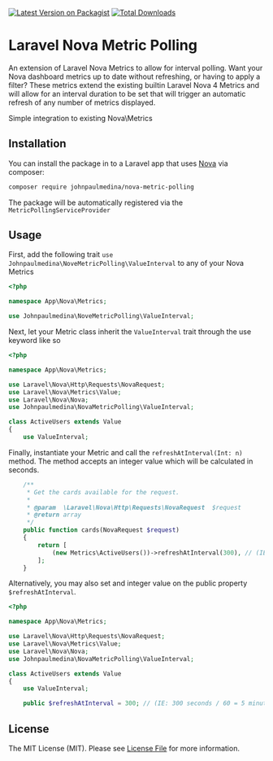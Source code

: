 [![Latest Version on Packagist](https://img.shields.io/packagist/v/johnpaulmedina/nova-metric-polling.svg?style=for-the-badge)](https://packagist.org/packages/johnpaulmedina/nova-metric-polling)
[![Total Downloads](https://img.shields.io/packagist/dt/johnpaulmedina/nova-metric-polling.svg?style=for-the-badge)](https://packagist.org/packages/johnpaulmedina/nova-metric-polling)
# Laravel Nova Metric Polling

An extension of Laravel Nova Metrics to allow for interval polling. Want your Nova dashboard metrics up to date without refreshing, or having to apply a filter? These metrics extend the existing builtin Laravel Nova 4 Metrics and will allow for an interval duration to be set that will trigger an automatic refresh of any number of metrics displayed.

Simple integration to existing Nova\Metrics

## Installation

You can install the package in to a Laravel app that uses [Nova](https://nova.laravel.com) via composer:

```bash
composer require johnpaulmedina/nova-metric-polling
```

The package will be automatically registered via the `MetricPollingServiceProvider`

## Usage

First, add the following trait `use Johnpaulmedina\NoveMetricPolling\ValueInterval` to any of your Nova Metrics

```php
<?php

namespace App\Nova\Metrics;

use Johnpaulmedina\NoveMetricPolling\ValueInterval;

```

Next, let your Metric class inherit the `ValueInterval` trait through the use keyword like so

```php
<?php

namespace App\Nova\Metrics;

use Laravel\Nova\Http\Requests\NovaRequest;
use Laravel\Nova\Metrics\Value;
use Laravel\Nova\Nova;
use Johnpaulmedina\NovaMetricPolling\ValueInterval;

class ActiveUsers extends Value
{
    use ValueInterval;

```

Finally, instantiate your Metric and call the `refreshAtInterval(Int: n)` method. 
The method accepts an integer value which will be calculated in seconds.

```php
    /**
     * Get the cards available for the request.
     *
     * @param  \Laravel\Nova\Http\Requests\NovaRequest  $request
     * @return array
     */
    public function cards(NovaRequest $request)
    {
        return [
            (new Metrics\ActiveUsers())->refreshAtInterval(300), // (IE: 300 seconds / 60 = 5 minutes)
        ];
    }
```

Alternatively, you may also set and integer value on the public property `$refreshAtInterval`.

```php
<?php

namespace App\Nova\Metrics;

use Laravel\Nova\Http\Requests\NovaRequest;
use Laravel\Nova\Metrics\Value;
use Laravel\Nova\Nova;
use Johnpaulmedina\NovaMetricPolling\ValueInterval;

class ActiveUsers extends Value
{
    use ValueInterval;

    public $refreshAtInterval = 300; // (IE: 300 seconds / 60 = 5 minutes)

```


## License

The MIT License (MIT). Please see [License File](LICENSE) for more information.

